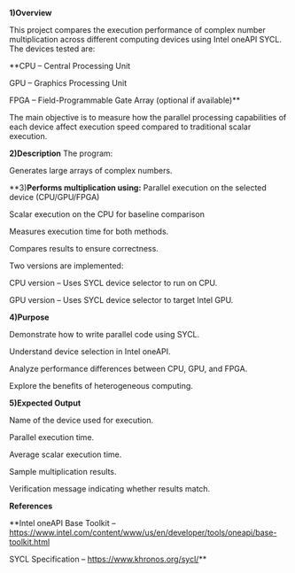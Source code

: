 **1)**Overview****

This project compares the execution performance of complex number multiplication across different computing devices using Intel oneAPI SYCL.
The devices tested are:

**CPU – Central Processing Unit

GPU – Graphics Processing Unit

FPGA – Field-Programmable Gate Array (optional if available)**

The main objective is to measure how the parallel processing capabilities of each device affect execution speed compared to traditional scalar execution.

**2)**Description****
The program:

Generates large arrays of complex numbers.

**3)**Performs multiplication using:**
Parallel execution on the selected device (CPU/GPU/FPGA)

Scalar execution on the CPU for baseline comparison

Measures execution time for both methods.

Compares results to ensure correctness.

Two versions are implemented:

CPU version – Uses SYCL device selector to run on CPU.

GPU version – Uses SYCL device selector to target Intel GPU.

**4)Purpose**

Demonstrate how to write parallel code using SYCL.

Understand device selection in Intel oneAPI.

Analyze performance differences between CPU, GPU, and FPGA.

Explore the benefits of heterogeneous computing.

**5)Expected Output**

Name of the device used for execution.

Parallel execution time.

Average scalar execution time.

Sample multiplication results.

Verification message indicating whether results match.

**References**

**Intel oneAPI Base Toolkit – https://www.intel.com/content/www/us/en/developer/tools/oneapi/base-toolkit.html

SYCL Specification – https://www.khronos.org/sycl/**
